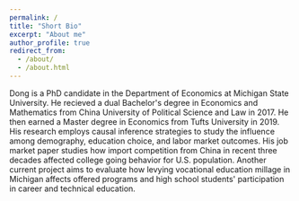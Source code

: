 ```yaml
---
permalink: /
title: "Short Bio"
excerpt: "About me"
author_profile: true
redirect_from: 
  - /about/
  - /about.html
---
```


Dong is a PhD candidate in the Department of Economics at Michigan State University. He recieved a dual Bachelor's degree in Economics and Mathematics from China University of Political Science and Law in 2017. He then earned a Master degree in Economics from Tufts University in 2019. His research employs causal inference strategies to study the influence among demography, education choice, and labor market outcomes. His job market paper studies how import competition from China in recent three decades affected college going behavior for U.S. population. Another current project aims to evaluate how levying vocational education millage in Michigan affects offered programs and high school students' participation in career and technical education.

